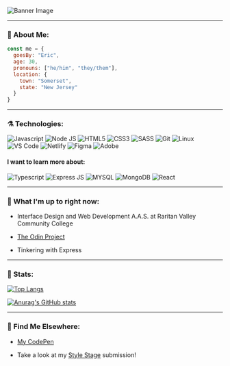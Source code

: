 ![Banner Image](https://user-images.githubusercontent.com/90017825/150698770-a790f26e-d9e9-4d73-b2f6-27fdbf7fb506.png)

---

### 🧙 About Me: 

```javascript
const me = {
  goesBy: "Eric",
  age: 30,
  pronouns: ["he/him", "they/them"],
  location: {
    town: "Somerset",
    state: "New Jersey"
  }
}
```
---

### ⚗️ Technologies:
![Javascript](https://img.shields.io/badge/JavaScript-323330?style=for-the-badge&logo=javascript&logoColor=F7DF1E)
![Node JS](https://img.shields.io/badge/Node.js-339933?style=for-the-badge&logo=nodedotjs&logoColor=white)
![HTML5](https://img.shields.io/badge/HTML5-E34F26?style=for-the-badge&logo=html5&logoColor=white)
![CSS3](https://img.shields.io/badge/CSS3-1572B6?style=for-the-badge&logo=css3&logoColor=white)
![SASS](https://img.shields.io/badge/Sass-CC6699?style=for-the-badge&logo=sass&logoColor=white)
![Git](https://img.shields.io/badge/GIT-E44C30?style=for-the-badge&logo=git&logoColor=white)
![Linux](https://img.shields.io/badge/Linux-FCC624?style=for-the-badge&logo=linux&logoColor=black)
![VS Code](https://img.shields.io/badge/Visual_Studio_Code-0078D4?style=for-the-badge&logo=visual%20studio%20code&logoColor=white)
![Netlify](https://img.shields.io/badge/Netlify-00C7B7?style=for-the-badge&logo=netlify&logoColor=white)
![Figma](https://img.shields.io/badge/Figma-F24E1E?style=for-the-badge&logo=figma&logoColor=white)
![Adobe](https://img.shields.io/badge/Adobe%20Creative%20Cloud-DA1F26?style=for-the-badge&logo=Adobe%20Creative%20Cloud&logoColor=white)

#### I want to learn more about:

![Typescript](https://img.shields.io/badge/TypeScript-007ACC?style=for-the-badge&logo=typescript&logoColor=white)
![Express JS](https://img.shields.io/badge/Express.js-000000?style=for-the-badge&logo=express&logoColor=white)
![MYSQL](https://img.shields.io/badge/MySQL-005C84?style=for-the-badge&logo=mysql&logoColor=white)
![MongoDB](https://img.shields.io/badge/MongoDB-4EA94B?style=for-the-badge&logo=mongodb&logoColor=white)
![React](https://img.shields.io/badge/React-20232A?style=for-the-badge&logo=react&logoColor=61DAFB)

---

### :calendar: What I'm up to right now:

- Interface Design and Web Development A.A.S. at Raritan Valley Community College

- [The Odin Project](https://www.theodinproject.com/)

- Tinkering with Express

---

### 🔮 Stats:

[![Top Langs](https://github-readme-stats.vercel.app/api/top-langs/?username=ericbrown8787&layout=compact&theme=jolly)](https://github.com/anuraghazra/github-readme-stats)

[![Anurag's GitHub stats](https://github-readme-stats.vercel.app/api?username=ericbrown8787&show_icons=true&theme=cobalt)](https://github.com/anuraghazra/github-readme-stats)

---

### 🐇 Find Me Elsewhere:

- [My CodePen](https://codepen.io/ericbrown8787)

- Take a look at my [Style Stage](https://stylestage.dev/styles/atomic-clock/) submission!

